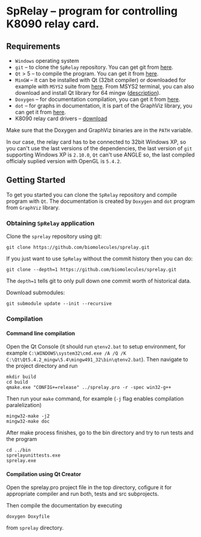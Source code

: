 # SpRelay – program for controlling K8090 relay card.

## Requirements

* `Windows` operating system
* `git` – to clone the `SpRelay` repository. You can get git from [here][git].
* `Qt` > 5 – to compile the program. You can get it from [here][qt].
* `MinGW` – it can be installed with Qt (32bit compiler) or downloaded for example with `MSYS2` suite from
  [here][msys2]. From MSYS2 terminal, you can also download and install Qt library for 64 mingw 
  ([description][qtmsys2]).  
* `Doxygen` – for documentation compilation, you can get it from [here][doxygen].
* `dot` – for graphs in documentation, it is part of the GraphViz library, you can get it from [here][graphviz].
* K8090 relay card drivers – [download][k8090download]

Make sure that the Doxygen and GraphViz binaries are in the `PATH` variable.

In our case, the relay card has to be connected to 32bit Windows XP, so you can't use the last versions of the
dependencies, the last version of `git` supporting Windows XP is `2.10.0`, `Qt` can't use ANGLE so, the last compiled
officialy suplied version with OpenGL is `5.4.2`.

## Getting Started

To get you started you can clone the `SpRelay` repository and compile program with `Qt`. The documentation is created by
`Doxygen` and `dot` program from `GraphViz` library.

### Obtaining `SpRelay` application

Clone the `sprelay` repository using git:

```
git clone https://github.com/biomolecules/sprelay.git
```

If you just want to use `SpRelay` without the commit history then you can do:

```
git clone --depth=1 https://github.com/biomolecules/sprelay.git
```

The `depth=1` tells git to only pull down one commit worth of historical data.

Download submodules:
```
git submodule update --init --recursive
```

### Compilation

#### Command line compilation
Open the Qt Console (it should run `qtenv2.bat` to setup environment, for example
`C:\WINDOWS\system32\cmd.exe /A /Q /K C:\Qt\Qt5.4.2_mingw\5.4\mingw491_32\bin\qtenv2.bat`). Then navigate to
the project directory and run
```
mkdir build
cd build
qmake.exe "CONFIG+=release" ../sprelay.pro -r -spec win32-g++
```

Then run your `make` command, for example (`-j` flag enables compilation paralelization)
```
mingw32-make -j2
mingw32-make doc
```

After make process finishes, go to the bin directory and try to run tests and the program
```
cd ../bin
sprelayunittests.exe
sprelay.exe
```

#### Compilation using Qt Creator
Open the sprelay.pro project file in the top directory, cofigure it for appropriate compiler and run both, tests and
src subprojects.

Then compile the documentation by executing
```
doxygen Doxyfile
```
from `sprelay` directory.

[git]: https://git-scm.com/
[qt]: https://www.qt.io/
[msys2]: http://www.msys2.org/
[qtmsys2]: https://wiki.qt.io/MSYS2
[doxygen]: http://www.stack.nl/~dimitri/doxygen/
[graphviz]: http://graphviz.org/
[k8090download]: http://www.vellemanusa.com/downloads/files/downloads/k8090_vm8090_rev1.zip

